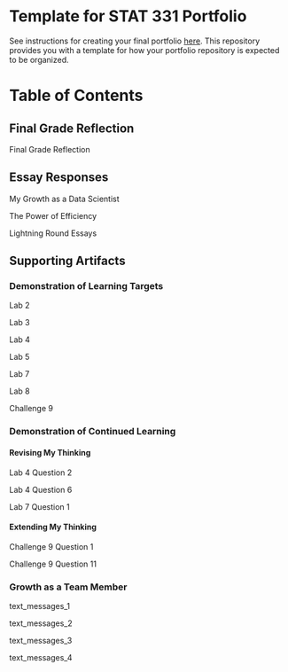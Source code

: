 # Template for STAT 331 Portfolio

See instructions for creating your final portfolio [here](https://docs.google.com/document/d/11iHZbvXWEjcpJpBQ_O5wpYlVkPfmcyQFgBFqKMlVjg4/edit?usp=sharing). This repository provides you with a template for how your portfolio repository is expected to be organized.

# Table of Contents

## Final Grade Reflection

Final Grade Reflection

## Essay Responses

My Growth as a Data Scientist

The Power of Efficiency

Lightning Round Essays

## Supporting Artifacts

### Demonstration of Learning Targets

Lab 2

Lab 3

Lab 4

Lab 5

Lab 7

Lab 8

Challenge 9

### Demonstration of Continued Learning

#### Revising My Thinking

Lab 4 Question 2

Lab 4 Question 6

Lab 7 Question 1

#### Extending My Thinking

Challenge 9 Question 1

Challenge 9 Question 11

### Growth as a Team Member

text_messages_1

text_messages_2

text_messages_3

text_messages_4
